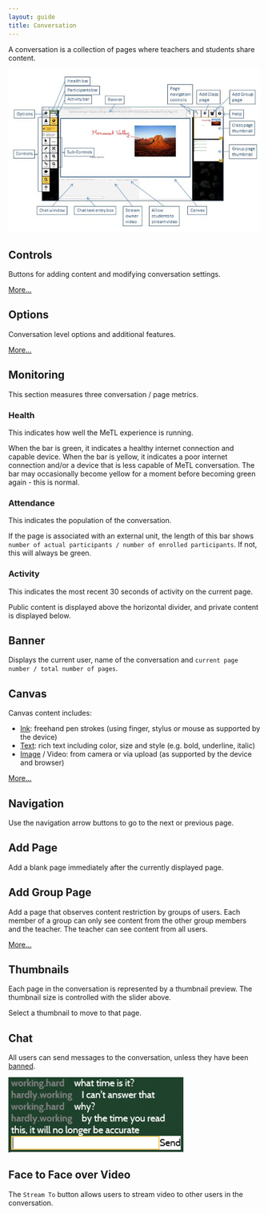 ```yaml
---
layout: guide
title: Conversation
---
```


A conversation is a collection of pages where teachers and students share content. 

![Conversation](images/guide-conversation.jpg)

## Controls

Buttons for adding content and modifying conversation settings.
 
[More...]({{site.baseurl}}/guide-controls.html)

## Options

Conversation level options and additional features. 

[More...]({{site.baseurl}}/guide-options.html)

## Monitoring

This section measures three conversation / page metrics.  

### Health

This indicates how well the MeTL experience is running.

When the bar is green, it indicates a healthy internet connection and capable device.  When the bar is yellow, it indicates a poor internet connection and/or a device that is less capable of MeTL conversation.  The bar may occasionally become yellow for a moment before becoming green again - this is normal.

### Attendance

This indicates the population of the conversation.

If the page is associated with an external unit, the length of this bar shows `number of actual participants / number of enrolled participants`. If not, this will always be green.

### Activity

This indicates the most recent 30 seconds of activity on the current page.

Public content is displayed above the horizontal divider, and private content is displayed below.
 
## Banner

Displays the current user, name of the conversation and `current page number / total number of pages`.

## Canvas
 
Canvas content includes:
 
- [Ink](guide-controls.html#ink): freehand pen strokes (using finger, stylus or mouse as supported by the device)
- [Text](guide-controls.html#text): rich text including color, size and style (e.g. bold, underline, italic)  
- [Image](guide-controls.html#insert) / Video: from camera or via upload (as supported by the device and browser)

[More...]({{site.baseurl}}/guide-controls.html)

## Navigation

Use the navigation arrow buttons to go to the next or previous page.

## Add Page

Add a blank page immediately after the currently displayed page.

## Add Group Page

Add a page that observes content restriction by groups of users. 
Each member of a group can only see content from the other group members and the teacher. 
The teacher can see content from all users. 

[More...]({{site.baseurl}}/guide-groups.html)

## Thumbnails

Each page in the conversation is represented by a thumbnail preview. The thumbnail size is controlled with the slider above.

Select a thumbnail to move to that page.

## Chat

All users can send messages to the conversation, unless they have been [banned](guide-learning.html#banned-content).

<img src="images/guide-chat.png" alt="Chat" width="350px"/>
 
## Face to Face over Video

The `Stream To` button allows users to stream video to other users in the conversation. 

<!-- [More...]({{site.baseurl}}/guide-video.html) -->